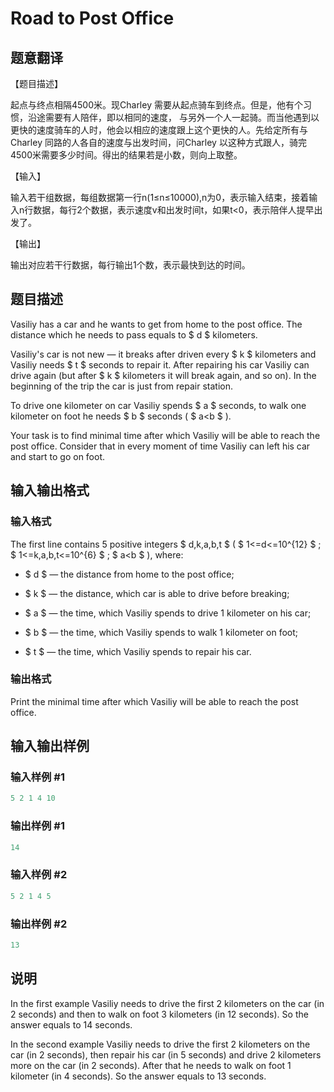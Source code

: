 # Road to Post Office

## 题意翻译

【题目描述】

起点与终点相隔4500米。现Charley 需要从起点骑车到终点。但是，他有个习惯，沿途需要有人陪伴，即以相同的速度， 与另外一个人一起骑。而当他遇到以更快的速度骑车的人时，他会以相应的速度跟上这个更快的人。先给定所有与Charley 同路的人各自的速度与出发时间，问Charley 以这种方式跟人，骑完4500米需要多少时间。得出的结果若是小数，则向上取整。

【输入】

输入若干组数据，每组数据第一行n(1≤n≤10000),n为0，表示输入结束，接着输入n行数据，每行2个数据，表示速度v和出发时间t，如果t<0，表示陪伴人提早出发了。

【输出】

输出对应若干行数据，每行输出1个数，表示最快到达的时间。

## 题目描述

Vasiliy has a car and he wants to get from home to the post office. The distance which he needs to pass equals to $ d $ kilometers.

Vasiliy's car is not new — it breaks after driven every $ k $ kilometers and Vasiliy needs $ t $ seconds to repair it. After repairing his car Vasiliy can drive again (but after $ k $ kilometers it will break again, and so on). In the beginning of the trip the car is just from repair station.

To drive one kilometer on car Vasiliy spends $ a $ seconds, to walk one kilometer on foot he needs $ b $ seconds ( $ a&lt;b $ ).

Your task is to find minimal time after which Vasiliy will be able to reach the post office. Consider that in every moment of time Vasiliy can left his car and start to go on foot.

## 输入输出格式

### 输入格式

The first line contains 5 positive integers $ d,k,a,b,t $ ( $ 1<=d<=10^{12} $ ; $ 1<=k,a,b,t<=10^{6} $ ; $ a&lt;b $ ), where:

- $ d $ — the distance from home to the post office;

- $ k $ — the distance, which car is able to drive before breaking;

- $ a $ — the time, which Vasiliy spends to drive 1 kilometer on his car;

- $ b $ — the time, which Vasiliy spends to walk 1 kilometer on foot;

- $ t $ — the time, which Vasiliy spends to repair his car.

### 输出格式

Print the minimal time after which Vasiliy will be able to reach the post office.

## 输入输出样例

### 输入样例 #1

```cpp
5 2 1 4 10

```
### 输出样例 #1

```cpp
14

```
### 输入样例 #2

```cpp
5 2 1 4 5

```
### 输出样例 #2

```cpp
13

```
## 说明

In the first example Vasiliy needs to drive the first 2 kilometers on the car (in 2 seconds) and then to walk on foot 3 kilometers (in 12 seconds). So the answer equals to 14 seconds.

In the second example Vasiliy needs to drive the first 2 kilometers on the car (in 2 seconds), then repair his car (in 5 seconds) and drive 2 kilometers more on the car (in 2 seconds). After that he needs to walk on foot 1 kilometer (in 4 seconds). So the answer equals to 13 seconds.

